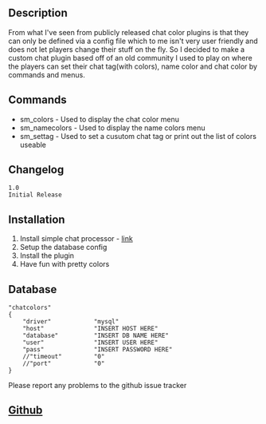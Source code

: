 ## Description
From what I've seen from publicly released chat color plugins is that they can only be defined via a config file which to me isn't very user friendly and does not let players change their stuff on the fly. So I decided to make a custom chat plugin based off of an old community I used to play on where the players can set their chat tag(with colors), name color and chat color by commands and menus.

## Commands

* sm_colors - Used to display the chat color menu
* sm_namecolors - Used to display the name colors menu
* sm_settag - Used to set a cusutom chat tag or print out the list of colors useable


## Changelog
    1.0
    Initial Release

## Installation
1. Install simple chat processor - [link](https://forums.alliedmods.net/showpost.php?p=2629088&postcount=413)
2. Setup the database config
3. Install the plugin
4. Have fun with pretty colors

## Database
    
    "chatcolors"
    {
    	"driver"			"mysql"
    	"host"				"INSERT HOST HERE"
    	"database"			"INSERT DB NAME HERE"
    	"user"				"INSERT USER HERE"
    	"pass"				"INSERT PASSWORD HERE"
    	//"timeout"			"0"
    	//"port"			"0"
    }
    

Please report any problems to the github issue tracker
## [Github](https://github.com/R3TROATTACK/custom-chat/tree/master)
